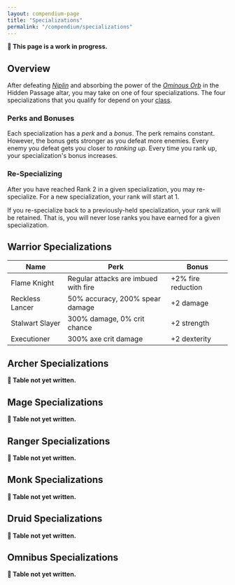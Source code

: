 ```yaml
---
layout: compendium-page
title: "Specializations"
permalink: "/compendium/specializations"
---
```


<strong class="callout">
  🚧 This page is a work in progress.
</strong>

## Overview

After defeating [*Niplin*](/compendium/enemies#niplin) and absorbing the power of the [*Ominous Orb*](/compendium/miscellaneous#ominous-orb) in the Hidden Passage altar, you may take on one of four specializations. The four specializations that you qualify for depend on your [class](/classes).

### Perks and Bonuses

Each specialization has a *perk* and a *bonus*. The perk remains constant. However, the bonus gets stronger as you defeat more enemies. Every enemy you defeat gets you closer to *ranking up*. Every time you rank up, your specialization's bonus increases.

### Re-Specializing

After you have reached Rank 2 in a given specialization, you may re-specialize. For a new specialization, your rank will start at 1.

If you re-specialize back to a previously-held specialization, your rank will be retained. That is, you will never lose ranks you have earned for a given specialization.

## Warrior Specializations

|Name|Perk|Bonus|
|-|-|-|
|Flame Knight|Regular attacks are imbued with fire|+2% fire reduction|
|Reckless Lancer|50% accuracy, 200% spear damage|+2 damage|
|Stalwart Slayer|300% damage, 0% crit chance|+2 strength|
|Executioner|300% axe crit damage|+2 dexterity|

## Archer Specializations

<strong class="callout">
  🚧 Table not yet written.
</strong>

## Mage Specializations

<strong class="callout">
  🚧 Table not yet written.
</strong>

## Ranger Specializations

<strong class="callout">
  🚧 Table not yet written.
</strong>

## Monk Specializations

<strong class="callout">
  🚧 Table not yet written.
</strong>

## Druid Specializations

<strong class="callout">
  🚧 Table not yet written.
</strong>

## Omnibus Specializations

<strong class="callout">
  🚧 Table not yet written.
</strong>
